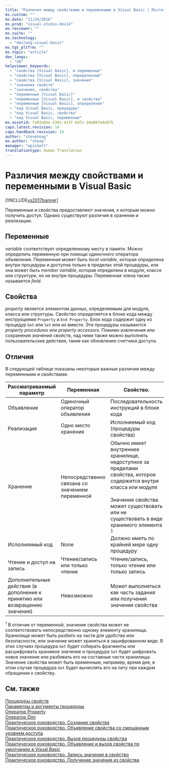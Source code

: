 ```yaml
---
title: "Различия между свойствами и переменными в Visual Basic | Microsoft Docs"
ms.custom: ""
ms.date: "11/24/2016"
ms.prod: "visual-studio-dev14"
ms.reviewer: ""
ms.suite: ""
ms.technology: 
  - "devlang-visual-basic"
ms.tgt_pltfrm: ""
ms.topic: "article"
dev_langs: 
  - "VB"
helpviewer_keywords: 
  - "свойства [Visual Basic], и переменные"
  - "свойства [Visual Basic], определенный"
  - "свойства [Visual Basic], значения"
  - "значения свойств"
  - "значения, свойства"
  - "переменные [Visual Basic]"
  - "переменные [Visual Basic], и свойства"
  - "переменные [Visual Basic], определение"
  - "код Visual Basic, процедуры"
  - "код Visual Basic, свойства"
  - "код Visual Basic, переменные"
ms.assetid: 7a03a8be-5381-431f-bd7c-16e887e4e07b
caps.latest.revision: 14
caps.handback.revision: 14
author: "stevehoag"
ms.author: "shoag"
manager: "wpickett"
translationtype: Human Translation
---
```

# Различия между свойствами и переменными в Visual Basic
[!INCLUDE[vs2017banner](../../../../csharp/includes/vs2017banner.md)]

Переменные и свойства предоставляют значения, к которым можно получить доступ.  Однако существуют различия в хранении и реализации.  
  
## Переменные  
 *variable* соответствует определенному месту в памяти.  Можно определить переменную при помощи одиночного оператора объявления.  Переменная может быть *local variable*, которая определена внутри процедуры и доступна только в пределах этой процедуры, или она может быть *member variable*, которая определена в модуле, классе или структуре, но не внутри процедуры.  Переменная члена также называется *field*.  
  
## Свойства  
 *property* является элементом данных, определяемым для модуля, класса или структуры.  Свойство определяется в блоке кода между инструкциями `Property` и `End Property`.  Блок кода содержит одну из процедур `Get` или `Set` или их вместе.  Эти процедуры называются *property procedures* или *property accessors*.  Помимо извлечения или сохранения значений свойств, над ними также можно выполнять пользовательские действия, такие как обновление счетчика доступа.  
  
## Отличия  
 В следующей таблице показаны некоторые важные различия между переменными и свойствами.  
  
|Рассматриваемый параметр|Переменная|Свойство.|  
|------------------------------|----------------|---------------|  
|Объявление|Одиночный оператор объявления|Последовательность инструкций в блоке кода|  
|Реализация|Одно место хранения|Исполняемый код \(процедуры свойства\)|  
|Хранение|Непосредственно связана со значением переменной|Обычно имеет внутреннее хранилище, недоступное за пределами свойства, которое содержится внутри класса или модуля<br /><br /> Значение свойства может существовать или не существовать в виде хранимого элемента <sup>1</sup>|  
|Исполняемый код|None|Должно иметь по крайней мере одну процедуру|  
|Чтение и доступ на запись|Чтение\/запись или только чтение|Чтение\/запись, только чтение или только запись|  
|Дополнительные действия \(в дополнение к принятию или возвращению значения\)|Невозможно|Может выполняться как часть задания или получения значения свойства|  
  
 <sup>1</sup> В отличие от переменной, значение свойства может не соответствовать непосредственно одному элементу хранилища.  Хранилище может быть разбито на части для удобства или безопасности, или значение может храниться в зашифрованном виде.  В этих случаях процедура `Get` будет собирать фрагменты или расшифровать хранимое значение и процедура `Set` будет шифровать новое значение или разбивать его на составные части хранилища.  Значение свойства может быть временным, например, время дня, в этом случае процедура `Get` будет вычислять его на лету при каждом обращении к свойству.  
  
## См. также  
 [Процедуры свойств](../../../../visual-basic/programming-guide/language-features/procedures/property-procedures.md)   
 [Параметры и аргументы процедуры](../../../../visual-basic/programming-guide/language-features/procedures/procedure-parameters-and-arguments.md)   
 [Оператор Property](../../../../visual-basic/language-reference/statements/property-statement.md)   
 [Оператор Dim](../../../../visual-basic/language-reference/statements/dim-statement.md)   
 [Практическое руководство. Создание свойства](../../../../visual-basic/programming-guide/language-features/procedures/how-to-create-a-property.md)   
 [Практическое руководство. Объявление свойства со смешанным уровнем доступа](../../../../visual-basic/programming-guide/language-features/procedures/how-to-declare-a-property-with-mixed-access-levels.md)   
 [Практическое руководство. Вызов процедуры свойства](../../../../visual-basic/programming-guide/language-features/procedures/how-to-call-a-property-procedure.md)   
 [Практическое руководство. Объявление и вызов свойства по умолчанию в Visual Basic](../../../../visual-basic/programming-guide/language-features/procedures/how-to-declare-and-call-a-default-property.md)   
 [Практическое руководство. Запись значения в свойство](../../../../visual-basic/programming-guide/language-features/procedures/how-to-put-a-value-in-a-property.md)   
 [Практическое руководство. Получение значения из свойства](../../../../visual-basic/programming-guide/language-features/procedures/how-to-get-a-value-from-a-property.md)